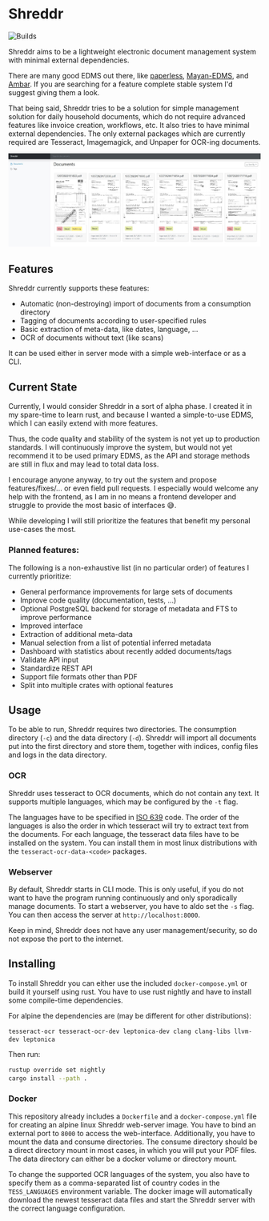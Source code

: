 # Shreddr

![Builds](https://github.com/N-Schaef/shreddr/workflows/Continuous%20integration/badge.svg)

Shreddr aims to be a lightweight electronic document management system with minimal external dependencies.

There are many good EDMS out there, like [paperless](https://github.com/the-paperless-project/paperless), [Mayan-EDMS](https://www.mayan-edms.com/), and [Ambar](https://ambar.cloud/).
If you are searching for a feature complete stable system I'd suggest giving them a look.

That being said, Shreddr tries to be a solution for simple management solution for daily household documents, which do not require advanced features like invoice creation, workflows, etc.
It also tries to have minimal external dependencies.
The only external packages which are currently required are Tesseract, Imagemagick, and Unpaper for OCR-ing documents.

![Shreddr Web-Interface](shreddr.jpg?raw=true "Shreddr web interface")

## Features 
Shreddr currently supports these features:
 - Automatic (non-destroying) import of documents from a consumption directory
 - Tagging of documents according to user-specified rules
 - Basic extraction of meta-data, like dates, language, ...
 - OCR of documents without text (like scans)

It can be used either in server mode with a simple web-interface or as a CLI.

## Current State
Currently, I would consider Shreddr in a sort of alpha phase.
I created it in my spare-time to learn rust, and because I wanted a simple-to-use EDMS, which I can easily extend with more features.

Thus, the code quality and stability of the system is not yet up to production standards.
I will continuously improve the system, but would not yet recommend it to be used primary EDMS, as the API and storage methods are still in flux and may lead to total data loss.

I encourage anyone anyway, to try out the system and propose features/fixes/... or even field pull requests.
I especially would welcome any help with the frontend, as I am in no means a frontend developer and struggle to provide the most basic of interfaces :sweat_smile:.

While developing I will still prioritize the features that benefit my personal use-cases the most.

### Planned features:
The following is a non-exhaustive list (in no particular order) of features I currently prioritize:
 - General performance improvements for large sets of documents
 - Improve code quality (documentation, tests, ...)
 - Optional PostgreSQL backend for storage of metadata and FTS to improve performance
 - Improved interface
 - Extraction of additional meta-data
 - Manual selection from a list of potential inferred metadata
 - Dashboard with statistics about recently added documents/tags
 - Validate API input
 - Standardize REST API
 - Support file formats other than PDF
 - Split into multiple crates with optional features

## Usage
To be able to run, Shreddr requires two directories.
The consumption directory (`-c`) and the data directory (`-d`).
Shreddr will import all documents put into the first directory and store them, together with indices, config files and logs in the data directory.

### OCR
Shreddr uses tesseract to OCR documents, which do not contain any text.
It supports multiple languages, which may be configured by the `-t` flag.

The languages have to be specified in [ISO 639](https://en.wikipedia.org/wiki/ISO_639-3) code.
The order of the languages is also the order in which tesseract will try to extract text from the documents.
For each language, the tesseract data files have to be installed on the system.
You can install them in most linux distributions with the `tesseract-ocr-data-<code>` packages.

### Webserver
By default, Shreddr starts in CLI mode. 
This is only useful, if you do not want to have the program running continuously and only sporadically manage documents.
To start a webserver, you have to aldo set the `-s` flag.
You can then access the server at `http://localhost:8000`.

Keep in mind, Shreddr does not have any user management/security, so do not expose the port to the internet.


## Installing
To install Shreddr you can either use the included `docker-compose.yml` or build it yourself using rust.
You have to use rust nightly and have to install some compile-time dependencies.

For alpine the dependencies are (may be different for other distributions):
```
tesseract-ocr tesseract-ocr-dev leptonica-dev clang clang-libs llvm-dev leptonica
```
Then run:
```sh
rustup override set nightly
cargo install --path .
```

### Docker
This repository already includes a `Dockerfile` and a `docker-compose.yml` file for creating an alpine linux Shreddr web-server image.
You have to bind an external port to `8000` to access the web-interface.
Additionally, you have to mount the data and consume directories.
The consume directory should be a direct directory mount in most cases, in which you will put your PDF files.
The data directory can either be a docker volume or directory mount.

To change the supported OCR languages of the system, you also have to specify them as a comma-separated list of country codes in the `TESS_LANGUAGES` environment variable.
The docker image will automatically download the newest tesseract data files and start the Shreddr server with the correct language configuration.
